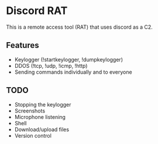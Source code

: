 # Discord RAT

This is a remote access tool (RAT) that uses discord as a C2.

## Features

- Keylogger (!startkeylogger, !dumpkeylogger)
- DDOS (!tcp, !udp, !icmp, !http)
- Sending commands individually and to everyone

## TODO

- Stopping the keylogger
- Screenshots
- Microphone listening
- Shell
- Download/upload files
- Version control